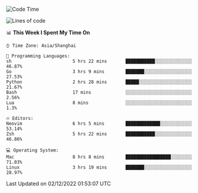 <!--START_SECTION:waka-->
![Code Time](http://img.shields.io/badge/Code%20Time-1%2C034%20hrs%2027%20mins-blue)

![Lines of code](https://img.shields.io/badge/From%20Hello%20World%20I%27ve%20Written-24%20Thousand%20lines%20of%20code-blue)

📊 **This Week I Spent My Time On** 

```text
⌚︎ Time Zone: Asia/Shanghai

💬 Programming Languages: 
sh                       5 hrs 22 mins       ███████████░░░░░░░░░░░░░░   46.87% 
Go                       3 hrs 9 mins        ███████░░░░░░░░░░░░░░░░░░   27.53% 
Python                   2 hrs 28 mins       █████░░░░░░░░░░░░░░░░░░░░   21.67% 
Bash                     17 mins             ░░░░░░░░░░░░░░░░░░░░░░░░░   2.56% 
Lua                      8 mins              ░░░░░░░░░░░░░░░░░░░░░░░░░   1.3%

🔥 Editors: 
Neovim                   6 hrs 5 mins        █████████████░░░░░░░░░░░░   53.14% 
Zsh                      5 hrs 22 mins       ███████████░░░░░░░░░░░░░░   46.86%

💻 Operating System: 
Mac                      8 hrs 8 mins        █████████████████░░░░░░░░   71.03% 
Linux                    3 hrs 19 mins       ███████░░░░░░░░░░░░░░░░░░   28.97%

```


 Last Updated on 02/12/2022 01:53:07 UTC
<!--END_SECTION:waka-->
